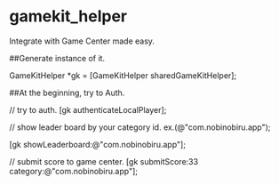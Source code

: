 gamekit_helper
==============

Integrate with Game Center made easy.




##Generate instance of it.

GameKitHelper *gk = [GameKitHelper sharedGameKitHelper];

##At the beginning, try to Auth.

// try to auth.
[gk authenticateLocalPlayer];

// show leader board by your category id. ex.(@"com.nobinobiru.app");

[gk showLeaderboard:@"com.nobinobiru.app"];

// submit score to game center.
[gk submitScore:33 category:@"com.nobinobiru.app"];





  
